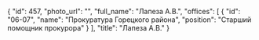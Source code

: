 {
    "id": 457,
    "photo_url": "",
    "full_name": "Лапеза А.В.",
    "offices": [
        {
            "id": "06-07",
            "name": "Прокуратура Горецкого района",
            "position": "Старший помощник прокурора"
        }
    ],
    "title": "Лапеза А.В."
}